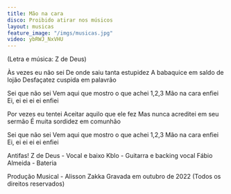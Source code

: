 ```yaml
---
title: Mão na cara
disco: Proibido atirar nos músicos
layout: musicas
feature_image: "/imgs/musicas.jpg"
video: ybRWJ_NxVHU
---
```

(Letra e música: Z de Deus)

Às vezes eu não sei
De onde saiu tanta estupidez
A babaquice em saldo de lojão
Desfaçatez cuspida em palavrão

Sei que não sei
Vem aqui que mostro o que achei
1,2,3
Mão na cara enfiei
Ei, ei ei ei ei enfiei

Por vezes eu tentei
Aceitar aquilo que ele fez
Mas nunca acreditei em seu sermão
É muita sordidez em comunhão

Sei que não sei
Vem aqui que mostro o que achei
1,2,3
Mão na cara enfiei
Ei, ei ei ei ei enfiei

Antifas!
Z de Deus - Vocal e baixo
Kblo - Guitarra e backing vocal
Fábio Almeida - Bateria

Produção Musical - Alisson Zakka
Gravada em outubro de 2022
(Todos os direitos reservados)
